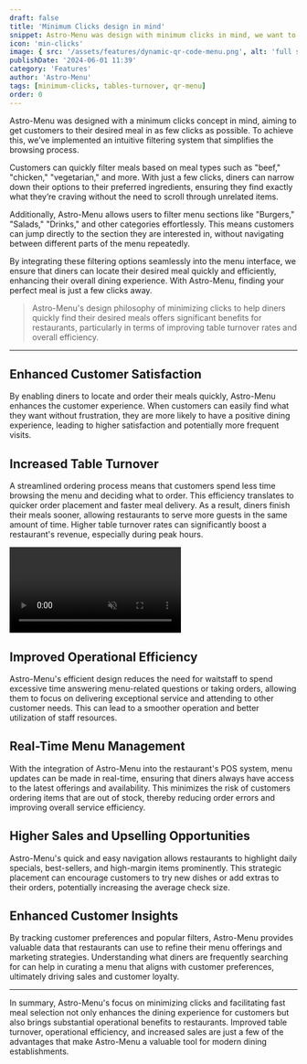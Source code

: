 ```yaml
---
draft: false
title: 'Minimum Clicks design in mind'
snippet: Astro-Menu was design with minimum clicks in mind, we want to make sure that your customers can order with the least number of clicks possible without overwhelming them with too many options.
icon: 'min-clicks'
image: { src: '/assets/features/dynamic-qr-code-menu.png', alt: 'full stack web development' }
publishDate: '2024-06-01 11:39'
category: 'Features'
author: 'Astro-Menu'
tags: [minimum-clicks, tables-turnover, qr-menu]
order: 0
---
```


Astro-Menu was designed with a minimum clicks concept in mind, aiming to get customers to their desired meal in as few clicks as possible. To achieve this, we’ve implemented an intuitive filtering system that simplifies the browsing process.

Customers can quickly filter meals based on meal types such as "beef," "chicken," "vegetarian," and more. With just a few clicks, diners can narrow down their options to their preferred ingredients, ensuring they find exactly what they’re craving without the need to scroll through unrelated items.

Additionally, Astro-Menu allows users to filter menu sections like "Burgers," "Salads," "Drinks," and other categories effortlessly. This means customers can jump directly to the section they are interested in, without navigating between different parts of the menu repeatedly.

By integrating these filtering options seamlessly into the menu interface, we ensure that diners can locate their desired meal quickly and efficiently, enhancing their overall dining experience. With Astro-Menu, finding your perfect meal is just a few clicks away.

> Astro-Menu's design philosophy of minimizing clicks to help diners quickly find their desired meals offers significant benefits for restaurants, particularly in terms of improving table turnover rates and overall efficiency.

---

## Enhanced Customer Satisfaction

By enabling diners to locate and order their meals quickly, Astro-Menu enhances the customer experience. When customers can easily find what they want without frustration, they are more likely to have a positive dining experience, leading to higher satisfaction and potentially more frequent visits.

## Increased Table Turnover

A streamlined ordering process means that customers spend less time browsing the menu and deciding what to order. This efficiency translates to quicker order placement and faster meal delivery. As a result, diners finish their meals sooner, allowing restaurants to serve more guests in the same amount of time. Higher table turnover rates can significantly boost a restaurant's revenue, especially during peak hours.

<div class='sm:grid sm:grid-cols-2 gap-5 items-center'>
<!-- <img src='/public/assets/features/dynamic-qr-code-menu.png' alt='astro-menu-min-clicks' class='border-2 border-gray-200 rounded-lg w-96'> -->
<div class="mockup-phone">
    <div class="camera"></div> 
    <div class="display">
        <div class="artboard artboard-demo phone-1">
            <video src='/public/assets/features/min-clicks.mp4' muted autoplay controls>
            </video>
        </div>
    </div>
</div>

<div>

<h2>Improved Operational Efficiency</h2>
<p>
Astro-Menu's efficient design reduces the need for waitstaff to spend excessive time answering menu-related questions or taking orders, allowing them to focus on delivering exceptional service and attending to other customer needs. This can lead to a smoother operation and better utilization of staff resources.
</p>

<h2>Real-Time Menu Management</h2>

<p>With the integration of Astro-Menu into the restaurant's POS system, menu updates can be made in real-time, ensuring that diners always have access to the latest offerings and availability. This minimizes the risk of customers ordering items that are out of stock, thereby reducing order errors and improving overall service efficiency.</p>
</div>
</div>

## Higher Sales and Upselling Opportunities

Astro-Menu's quick and easy navigation allows restaurants to highlight daily specials, best-sellers, and high-margin items prominently. This strategic placement can encourage customers to try new dishes or add extras to their orders, potentially increasing the average check size.

## Enhanced Customer Insights

By tracking customer preferences and popular filters, Astro-Menu provides valuable data that restaurants can use to refine their menu offerings and marketing strategies. Understanding what diners are frequently searching for can help in curating a menu that aligns with customer preferences, ultimately driving sales and customer loyalty.

---

In summary, Astro-Menu's focus on minimizing clicks and facilitating fast meal selection not only enhances the dining experience for customers but also brings substantial operational benefits to restaurants. Improved table turnover, operational efficiency, and increased sales are just a few of the advantages that make Astro-Menu a valuable tool for modern dining establishments.
